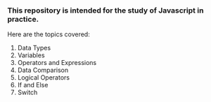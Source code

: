 ### This repository is intended for the study of Javascript in practice.

Here are the topics covered:

1. Data Types
2. Variables
3. Operators and Expressions
4. Data Comparison
5. Logical Operators 
6. If and Else 
7. Switch
